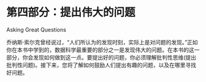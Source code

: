 # 第四部分：提出伟大的问题

Asking Great Questions

乔纳斯·索尔克曾经说过，“人们所认为的发现时刻，实际上是对问题的发现。”正如你在本书中学到的，数据科学最重要的部分之一是发现伟大的问题。在本书的这一部分，你会发现如何做到这一点。要提出好的问题，你必须理解批判性思维(提出批判性问题)。接下来，您将了解如何鼓励人们提出有趣的问题，以及在哪里寻找好问题。